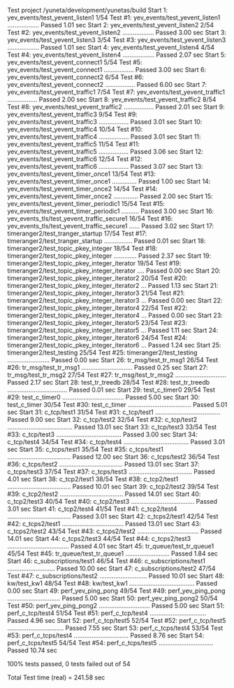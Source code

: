 Test project /yuneta/development/yunetas/build
Start  1: yev_events/test_yevent_listen1
1/54 Test  #1: yev_events/test_yevent_listen1 ..................   Passed    1.01 sec
Start  2: yev_events/test_yevent_listen2
2/54 Test  #2: yev_events/test_yevent_listen2 ..................   Passed    3.00 sec
Start  3: yev_events/test_yevent_listen3
3/54 Test  #3: yev_events/test_yevent_listen3 ..................   Passed    1.01 sec
Start  4: yev_events/test_yevent_listen4
4/54 Test  #4: yev_events/test_yevent_listen4 ..................   Passed    2.07 sec
Start  5: yev_events/test_yevent_connect1
5/54 Test  #5: yev_events/test_yevent_connect1 .................   Passed    3.00 sec
Start  6: yev_events/test_yevent_connect2
6/54 Test  #6: yev_events/test_yevent_connect2 .................   Passed    6.00 sec
Start  7: yev_events/test_yevent_traffic1
7/54 Test  #7: yev_events/test_yevent_traffic1 .................   Passed    2.00 sec
Start  8: yev_events/test_yevent_traffic2
8/54 Test  #8: yev_events/test_yevent_traffic2 .................   Passed    2.01 sec
Start  9: yev_events/test_yevent_traffic3
9/54 Test  #9: yev_events/test_yevent_traffic3 .................   Passed    3.01 sec
Start 10: yev_events/test_yevent_traffic4
10/54 Test #10: yev_events/test_yevent_traffic4 .................   Passed    3.01 sec
Start 11: yev_events/test_yevent_traffic5
11/54 Test #11: yev_events/test_yevent_traffic5 .................   Passed    3.06 sec
Start 12: yev_events/test_yevent_traffic6
12/54 Test #12: yev_events/test_yevent_traffic6 .................   Passed    3.07 sec
Start 13: yev_events/test_yevent_timer_once1
13/54 Test #13: yev_events/test_yevent_timer_once1 ..............   Passed    1.00 sec
Start 14: yev_events/test_yevent_timer_once2
14/54 Test #14: yev_events/test_yevent_timer_once2 ..............   Passed    2.00 sec
Start 15: yev_events/test_yevent_timer_periodic1
15/54 Test #15: yev_events/test_yevent_timer_periodic1 ..........   Passed    3.00 sec
Start 16: yev_events_tls/test_yevent_traffic_secure1
16/54 Test #16: yev_events_tls/test_yevent_traffic_secure1 ......   Passed    3.02 sec
Start 17: timeranger2/test_tranger_startup
17/54 Test #17: timeranger2/test_tranger_startup ................   Passed    0.01 sec
Start 18: timeranger2/test_topic_pkey_integer
18/54 Test #18: timeranger2/test_topic_pkey_integer .............   Passed    2.37 sec
Start 19: timeranger2/test_topic_pkey_integer_iterator
19/54 Test #19: timeranger2/test_topic_pkey_integer_iterator ....   Passed    0.00 sec
Start 20: timeranger2/test_topic_pkey_integer_iterator2
20/54 Test #20: timeranger2/test_topic_pkey_integer_iterator2 ...   Passed    1.13 sec
Start 21: timeranger2/test_topic_pkey_integer_iterator3
21/54 Test #21: timeranger2/test_topic_pkey_integer_iterator3 ...   Passed    0.00 sec
Start 22: timeranger2/test_topic_pkey_integer_iterator4
22/54 Test #22: timeranger2/test_topic_pkey_integer_iterator4 ...   Passed    0.00 sec
Start 23: timeranger2/test_topic_pkey_integer_iterator5
23/54 Test #23: timeranger2/test_topic_pkey_integer_iterator5 ...   Passed    1.11 sec
Start 24: timeranger2/test_topic_pkey_integer_iterator6
24/54 Test #24: timeranger2/test_topic_pkey_integer_iterator6 ...   Passed    1.24 sec
Start 25: timeranger2/test_testing
25/54 Test #25: timeranger2/test_testing ........................   Passed    0.00 sec
Start 26: tr_msg/test_tr_msg1
26/54 Test #26: tr_msg/test_tr_msg1 .............................   Passed    0.25 sec
Start 27: tr_msg/test_tr_msg2
27/54 Test #27: tr_msg/test_tr_msg2 .............................   Passed    2.17 sec
Start 28: test_tr_treedb
28/54 Test #28: test_tr_treedb ..................................   Passed    0.01 sec
Start 29: test_c_timer0
29/54 Test #29: test_c_timer0 ...................................   Passed    5.00 sec
Start 30: test_c_timer
30/54 Test #30: test_c_timer ....................................   Passed    5.01 sec
Start 31: c_tcp/test1
31/54 Test #31: c_tcp/test1 .....................................   Passed    9.00 sec
Start 32: c_tcp/test2
32/54 Test #32: c_tcp/test2 .....................................   Passed   13.01 sec
Start 33: c_tcp/test3
33/54 Test #33: c_tcp/test3 .....................................   Passed    3.00 sec
Start 34: c_tcp/test4
34/54 Test #34: c_tcp/test4 .....................................   Passed    3.01 sec
Start 35: c_tcps/test1
35/54 Test #35: c_tcps/test1 ....................................   Passed   12.00 sec
Start 36: c_tcps/test2
36/54 Test #36: c_tcps/test2 ....................................   Passed   13.01 sec
Start 37: c_tcps/test3
37/54 Test #37: c_tcps/test3 ....................................   Passed    4.01 sec
Start 38: c_tcp2/test1
38/54 Test #38: c_tcp2/test1 ....................................   Passed   10.01 sec
Start 39: c_tcp2/test2
39/54 Test #39: c_tcp2/test2 ....................................   Passed   14.01 sec
Start 40: c_tcp2/test3
40/54 Test #40: c_tcp2/test3 ....................................   Passed    3.01 sec
Start 41: c_tcp2/test4
41/54 Test #41: c_tcp2/test4 ....................................   Passed    3.01 sec
Start 42: c_tcps2/test1
42/54 Test #42: c_tcps2/test1 ...................................   Passed   13.01 sec
Start 43: c_tcps2/test2
43/54 Test #43: c_tcps2/test2 ...................................   Passed   14.01 sec
Start 44: c_tcps2/test3
44/54 Test #44: c_tcps2/test3 ...................................   Passed    4.01 sec
Start 45: tr_queue/test_tr_queue1
45/54 Test #45: tr_queue/test_tr_queue1 .........................   Passed    1.84 sec
Start 46: c_subscriptions/test1
46/54 Test #46: c_subscriptions/test1 ...........................   Passed   10.00 sec
Start 47: c_subscriptions/test2
47/54 Test #47: c_subscriptions/test2 ...........................   Passed   10.01 sec
Start 48: kw/test_kw1
48/54 Test #48: kw/test_kw1 .....................................   Passed    0.00 sec
Start 49: perf_yev_ping_pong
49/54 Test #49: perf_yev_ping_pong ..............................   Passed    5.00 sec
Start 50: perf_yev_ping_pong2
50/54 Test #50: perf_yev_ping_pong2 .............................   Passed    5.00 sec
Start 51: perf_c_tcp/test4
51/54 Test #51: perf_c_tcp/test4 ................................   Passed    4.96 sec
Start 52: perf_c_tcp/test5
52/54 Test #52: perf_c_tcp/test5 ................................   Passed    7.55 sec
Start 53: perf_c_tcps/test4
53/54 Test #53: perf_c_tcps/test4 ...............................   Passed    8.76 sec
Start 54: perf_c_tcps/test5
54/54 Test #54: perf_c_tcps/test5 ...............................   Passed   10.74 sec

100% tests passed, 0 tests failed out of 54

Total Test time (real) = 241.58 sec
